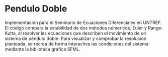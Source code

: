 # Pendulo Doble

Implementación para el Seminario de Ecuaciones Diferenciales en UNTREF. El código compara la estabilidad de dos métodos númericos, Euler y Range-Kutta, al resolver
las ecuaciones que describen el movimiento de un sistema de péndulo doble. Para visualizar y comprobar la resolución planteada, se recrea de forma interactiva
las condiciones del sistema mediante la biblioteca gráfica SFML.
